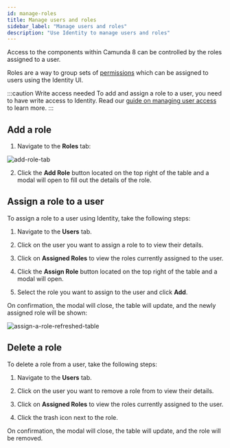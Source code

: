 ```yaml
---
id: manage-roles
title: Manage users and roles
sidebar_label: "Manage users and roles"
description: "Use Identity to manage users and roles"
---
```


Access to the components within Camunda 8 can be controlled by the roles assigned to a user.

Roles are a way to group sets of [permissions](/self-managed/identity/user-guide/roles/manage-permissions.md) which can be assigned to users using the Identity UI.

:::caution Write access needed
To add and assign a role to a user, you need to have write access to Identity.
Read our [guide on managing user access](/self-managed/identity/user-guide/authorizations/managing-user-access.md) to learn more.
:::

## Add a role

1. Navigate to the **Roles** tab:

![add-role-tab](../img/add-role-tab.png)

2. Click the **Add Role** button located on the top right of the table and a modal will open to fill out the details of the role.

## Assign a role to a user

To assign a role to a user using Identity, take the following steps:

1. Navigate to the **Users** tab.

2. Click on the user you want to assign a role to to view their details.

3. Click on **Assigned Roles** to view the roles currently assigned to the user.

4. Click the **Assign Role** button located on the top right of the table and a modal will open.

5. Select the role you want to assign to the user and click **Add**.

On confirmation, the modal will close, the table will update, and the newly assigned role will be shown:

![assign-a-role-refreshed-table](../img/assign-a-role-refreshed-table.png)

## Delete a role

To delete a role from a user, take the following steps:

1. Navigate to the **Users** tab.

2. Click on the user you want to remove a role from to view their details.

3. Click on **Assigned Roles** to view the roles currently assigned to the user.

4. Click the trash icon next to the role.

On confirmation, the modal will close, the table will update, and the role will be removed.
